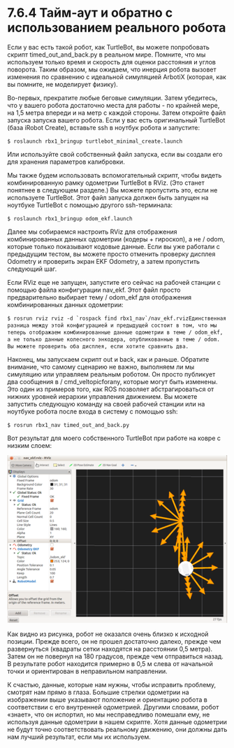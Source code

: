# 7.6.4 Тайм-аут и обратно с использованием реального робота

Если у вас есть такой робот, как TurtleBot, вы можете попробовать скрипт timed\_out\_and\_back.py в реальном мире. Помните, что мы используем только время и скорость для оценки расстояния и углов поворота. Таким образом, мы ожидаем, что инерция робота вызовет изменения по сравнению с идеальной симуляцией ArbotiX \(которая, как вы помните, не моделирует физику\).

Во-первых, прекратите любые беговые симуляции. Затем убедитесь, что у вашего робота достаточно места для работы - по крайней мере, на 1,5 метра впереди и на метр с каждой стороны. Затем откройте файл запуска запуска вашего робота. Если у вас есть оригинальный TurtleBot \(база iRobot Create\), вставьте ssh в ноутбук робота и запустите:

```text
$ roslaunch rbx1_bringup turtlebot_minimal_create.launch
```

Или используйте свой собственный файл запуска, если вы создали его для хранения параметров калибровки.

Мы также будем использовать вспомогательный скрипт, чтобы видеть комбинированную рамку одометрии TurtleBot в RViz. \(Это станет понятнее в следующем разделе.\) Вы можете пропустить это, если не используете TurtleBot. Этот файл запуска должен быть запущен на ноутбуке TurtleBot с помощью другого ssh-терминала:

```text
$ roslaunch rbx1_bringup odom_ekf.launch
```

Далее мы собираемся настроить RViz для отображения комбинированных данных одометрии \(кодеры + гироскоп\), а не / odom, которые только показывают кодовые данные. Если вы уже работали с предыдущим тестом, вы можете просто отменить проверку дисплея Odometry и проверить экран EKF Odometry, а затем пропустить следующий шаг.

Если RViz еще не запущен, запустите его сейчас на рабочей станции с помощью файла конфигурации nav\_ekf. Этот файл просто предварительно выбирает тему / odom\_ekf для отображения комбинированных данных одометрии:

```text
$ rosrun rviz rviz -d `rospack find rbx1_nav`/nav_ekf.rvizЕдинственная разница между этой конфигурацией и предыдущей состоит в том, что мы теперь отображаем комбинированные данные одометрии в теме / odom_ekf, а не только данные колесного энкодера, опубликованные в теме / odom. Вы можете проверить оба дисплея, если хотите сравнить два.
```

Наконец, мы запускаем скрипт out и back, как и раньше. Обратите внимание, что самому сценарию не важно, выполняем ли мы симуляцию или управляем реальным роботом. Он просто публикует два сообщения в / cmd\_veltopicforany, которые могут быть изменены. Это один из примеров того, как ROS позволяет абстрагироваться от нижних уровней иерархии управления движением. Вы можете запустить следующую команду на своей рабочей станции или на ноутбуке робота после входа в систему с помощью ssh:

```text
$ rosrun rbx1_nav timed_out_and_back.py
```

Вот результат для моего собственного TurtleBot при работе на ковре с низким слоем:

![](.gitbook/assets/snimok-ekrana-2020-05-30-v-14.51.02.png)

Как видно из рисунка, робот не оказался очень близко к исходной позиции. Прежде всего, он не прошел достаточно далеко, прежде чем развернуться \(квадраты сетки находятся на расстоянии 0,5 метра\). Затем он не повернул на 180 градусов, прежде чем отправиться назад. В результате робот находится примерно в 0,5 м слева от начальной точки и ориентирован в неправильном направлении.

К счастью, данные, которые нам нужны, чтобы исправить проблему, смотрят нам прямо в глаза. Большие стрелки одометрии на изображении выше указывают положение и ориентацию робота в соответствии с его внутренней одометрией. Другими словами, робот «знает», что он испортил, но мы несправедливо помешали ему, не используя данные одометрии в нашем скрипте. Хотя данные одометрии не будут точно соответствовать реальному движению, они должны дать нам лучший результат, если мы их используем.

